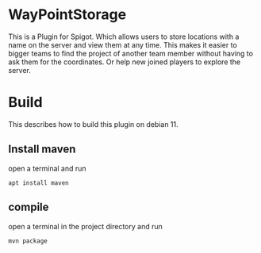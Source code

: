 # WayPointStorage

This is a Plugin for Spigot. Which allows users to store locations with a name on the server and view them at any time.
This makes it easier to bigger teams to find the project of another team member without having to ask them for the 
coordinates. Or help new joined players to explore the server.

# Build
This describes how to build this plugin on debian 11.

## Install maven
open a terminal and run
```
apt install maven
```
## compile
open a terminal in the project directory and run
```
mvn package
```